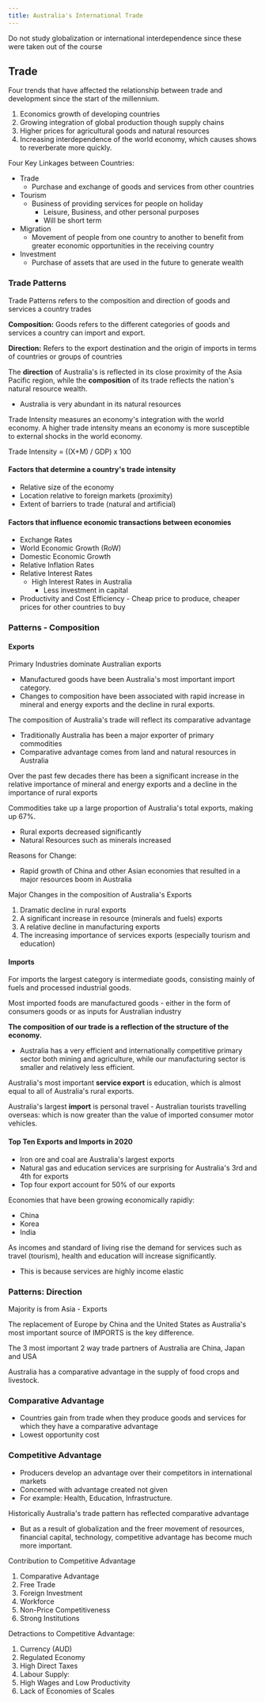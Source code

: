 ```yaml
---
title: Australia's International Trade
---
```

Do not study globalization or international interdependence since these were taken out of the course
## Trade

Four trends that have affected the relationship between trade and development since the start of the millennium.
1. Economics growth of developing countries
2. Growing integration of global production though supply chains
3. Higher prices for agricultural goods and natural resources
4. Increasing interdependence of the world economy, which causes shows to reverberate more quickly.

Four Key Linkages between Countries:
- Trade
	- Purchase and exchange of goods and services from other countries
- Tourism
	- Business of providing services for people on holiday
		- Leisure, Business, and other personal purposes
		- Will be short term
- Migration
	- Movement of people from one country to another to benefit from greater economic opportunities in the receiving country
- Investment
	- Purchase of assets that are used in the future to generate wealth

### Trade Patterns

Trade Patterns refers to the composition and direction of goods and services a country trades

**Composition:** Goods refers to the different categories of goods and services a country can import and export.

**Direction:** Refers to the export destination and the origin of imports in terms of countries or groups of countries


The **direction** of Australia's is reflected in its close proximity of the Asia Pacific region, while the **composition** of its trade reflects the nation's natural resource wealth.
- Australia is very abundant in its natural resources

Trade Intensity measures an economy's integration with the world economy. A higher trade intensity means an economy is more susceptible to external shocks in the world economy.

Trade Intensity = ((X+M) / GDP) x 100

#### Factors that determine a country's trade intensity

- Relative size of the economy
- Location relative to foreign markets (proximity)
- Extent of barriers to trade (natural and artificial)

#### Factors that influence economic transactions between economies

- Exchange Rates
- World Economic Growth (RoW)
- Domestic Economic Growth
- Relative Inflation Rates
- Relative Interest Rates
	- High Interest Rates in Australia
		- Less investment in capital
- Productivity and Cost Efficiency - Cheap price to produce, cheaper prices for other countries to buy

### Patterns - Composition

#### Exports

Primary Industries dominate Australian exports
- Manufactured goods have been Australia's most important import category.
- Changes to composition have been associated with rapid increase in mineral and energy exports and the decline in rural exports.

The composition of Australia's trade will reflect its comparative advantage 
- Traditionally Australia has been a major exporter of primary commodities
- Comparative advantage comes from land and natural resources in Australia

Over the past few decades there has been a significant increase in the relative importance of mineral and energy exports and a decline in the importance of rural exports

Commodities take up a large proportion of Australia's total exports, making up 67%.
- Rural exports decreased significantly
- Natural Resources such as minerals increased

Reasons for Change:
- Rapid growth of China and other Asian economies that resulted in a major resources boom in Australia

Major Changes in the composition of Australia's Exports
1. Dramatic decline in rural exports
2. A significant increase in resource (minerals and fuels) exports
3. A relative decline in manufacturing exports
4. The increasing importance of services exports (especially tourism and education)

#### Imports

For imports the largest category is intermediate goods, consisting mainly of fuels and processed industrial goods.

Most imported foods are manufactured goods - either in the form of consumers goods or as inputs for Australian industry

**The composition of our trade is a reflection of the structure of the economy.**
- Australia has a very efficient and internationally competitive primary sector both mining and agriculture, while our manufacturing sector is smaller and relatively less efficient.

Australia's most important **service export** is education, which is almost equal to all of Australia's rural exports.

Australia's largest **import** is personal travel - Australian tourists travelling overseas: which is now greater than the value of imported consumer motor vehicles.

#### Top Ten Exports and Imports in 2020

- Iron ore and coal are Australia's largest exports
- Natural gas and education services are surprising for Australia's 3rd and 4th for exports 
- Top four export account for 50% of our exports

Economies that have been growing economically rapidly:
- China
- Korea
- India

As incomes and standard of living rise the demand for services such as travel (tourism), health and education will increase significantly.
- This is because services are highly income elastic

### Patterns: Direction

Majority is from Asia - Exports

The replacement of Europe by China and the United States as Australia's most important source of IMPORTS is the key difference.

The 3 most important 2 way trade partners of Australia are China, Japan and USA

Australia has a comparative advantage in the supply of food crops and livestock.

### Comparative Advantage

- Countries gain from trade when they produce goods and services for which they have a comparative advantage
- Lowest opportunity cost

### Competitive Advantage

- Producers develop an advantage over their competitors in international markets
- Concerned with advantage created not given
- For example: Health, Education, Infrastructure.

Historically Australia's trade pattern has reflected comparative advantage
- But as a result of globalization and the freer movement of resources, financial capital, technology, competitive advantage has become much more important.

Contribution to Competitive Advantage
1. Comparative Advantage
2. Free Trade
3. Foreign Investment
4. Workforce
5. Non-Price Competitiveness
6. Strong Institutions

Detractions to Competitive Advantage:
1. Currency (AUD)
2. Regulated Economy
3. High Direct Taxes
4. Labour Supply:
5. High Wages and Low Productivity
6. Lack of Economies of Scales